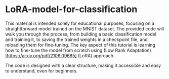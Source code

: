 # LoRA-model-for-classification

This material is intended solely for educational purposes, focusing on a straightforward model trained on the MNIST dataset. The provided code will walk you through the process, from building a basic classification model and training it, to saving the trained weights in a checkpoint file, and reloading them for fine-tuning. The key aspect of this tutorial is learning how to fine-tune the model from scratch using (Low Rank Adaptation)[https://arxiv.org/pdf/2106.09685] (LoRA) approach.

The code is designed with a clear structure, making it accessible and easy to understand, even for beginners.


